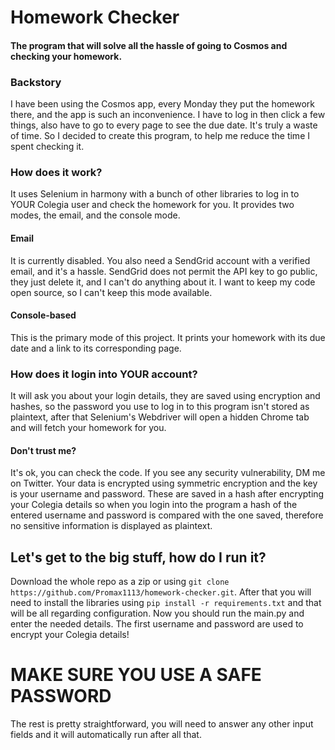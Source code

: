 # Homework Checker
#### The program that will solve all the hassle of going to Cosmos and checking your homework.

### Backstory
I have been using the Cosmos app, every Monday they put the homework there, and the app is such an inconvenience. I have to log in then click a few things, also have to go to every page to see the due date. It's truly a waste of time. So I decided to create this program, to help me reduce the time I spent checking it.

### How does it work?
It uses Selenium in harmony with a bunch of other libraries to log in to YOUR Colegia user and check the homework for you. It provides two modes, the email, and the console mode.

#### Email
It is currently disabled. You also need a SendGrid account with a verified email, and it's a hassle. SendGrid does not permit the API key to go public, they just delete it, and I can't do anything about it. I want to keep my code open source, so I can't keep this mode available.

#### Console-based
This is the primary mode of this project. It prints your homework with its due date and a link to its corresponding page.

### How does it login into YOUR account?
It will ask you about your login details, they are saved using encryption and hashes, so the password you use to log in to this program isn't stored as plaintext, after that Selenium's Webdriver will open a hidden Chrome tab and will fetch your homework for you.

#### Don't trust me?
It's ok, you can check the code. If you see any security vulnerability, DM me on Twitter.
Your data is encrypted using symmetric encryption and the key is your username and password. These are saved in a hash after encrypting your Colegia details so when you login into the program a hash of the entered username and password is compared with the one saved, therefore no sensitive information is displayed as plaintext.

## Let's get to the big stuff, how do I run it?
Download the whole repo as a zip or using ```git clone https://github.com/Promax1113/homework-checker.git```. After that you will need to install the libraries using ```pip install -r requirements.txt``` and that will be all regarding configuration.
Now you should run the main.py and enter the needed details. The first username and password are used to encrypt your Colegia details! 
# **MAKE SURE YOU USE A SAFE PASSWORD**
The rest is pretty straightforward, you will need to answer any other input fields and it will automatically run after all that.

